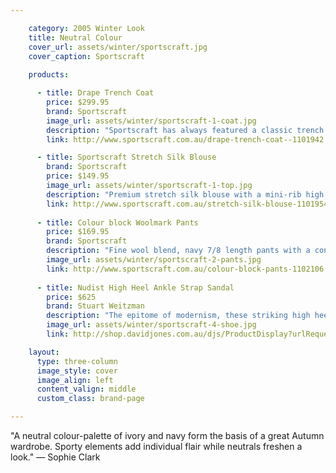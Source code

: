 ```yaml
---

    category: 2005 Winter Look
    title: Neutral Colour
    cover_url: assets/winter/sportscraft.jpg
    cover_caption: Sportscraft
    
    products:

      - title: Drape Trench Coat
        price: $299.95
        brand: Sportscraft
        image_url: assets/winter/sportscraft-1-coat.jpg
        description: "Sportscraft has always featured a classic trench in its collections. The perfect transseasonal piece of outerwear that never goes out of style. This super soft drape trench is lightweight with a relaxed silhouette. Fully lined with pockets and a traditional rain shield and gun flaps. Tie loosely with matching fabric belt. 100% viscose."
        link: http://www.sportscraft.com.au/drape-trench-coat--1101942.html

      - title: Sportscraft Stretch Silk Blouse
        brand: Sportscraft
        price: $149.95
        image_url: assets/winter/sportscraft-1-top.jpg
        description: "Premium stretch silk blouse with a mini-rib high neckline and hem. Grown on short sleeves and side splits."
        link: http://www.sportscraft.com.au/stretch-silk-blouse-1101954.html
        
      - title: Colour block Woolmark Pants
        price: $169.95
        brand: Sportscraft
        description: "Fine wool blend, navy 7/8 length pants with a contrast ivory stripe under the waistband and down the outer side of the leg. Slim leg fit and split at the ankles. Belt loops and fly front closure with concealed  hook and bar."
        image_url: assets/winter/sportscraft-2-pants.jpg
        link: http://www.sportscraft.com.au/colour-block-pants-1102106.html
        
      - title: Nudist High Heel Ankle Strap Sandal
        price: $625
        brand: Stuart Weitzman
        description: "The epitome of modernism, these striking high heel sandals by Stuart Weitzman are crafted with a delicate toe band and ankle strap closure that creates a feminine, elegant and timeless evening look."
        image_url: assets/winter/sportscraft-4-shoe.jpg
        link: http://shop.davidjones.com.au/djs/ProductDisplay?urlRequestType=Base&catalogId=10051&categoryId=26552&productId=4948011&errorViewName=ProductDisplayErrorView&urlLangId=-1&langId=-1&top_category=26552&parent_category_rn=&storeId=10051

    layout:
      type: three-column
      image_style: cover
      image_align: left
      content_valign: middle
      custom_class: brand-page

---
```


"A neutral colour-palette of ivory and navy form the basis of a great Autumn wardrobe. Sporty elements  add individual flair while neutrals freshen a look."  — Sophie Clark

